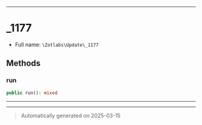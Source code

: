 ***

# _1177





* Full name: `\Zotlabs\Update\_1177`




## Methods


### run



```php
public run(): mixed
```












***


***
> Automatically generated on 2025-03-15
